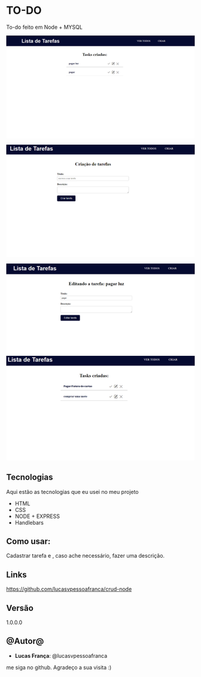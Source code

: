 # TO-DO
To-do feito em Node + MYSQL

![Tela inicial ](https://github.com/lucasvpessoafranca/crud-node/blob/main/task1.png)

![resultado](https://github.com/lucasvpessoafranca/crud-node/blob/main/task2.png)

![resultado](https://github.com/lucasvpessoafranca/crud-node/blob/main/task3.png)
![resultado](https://github.com/lucasvpessoafranca/crud-node/blob/main/task4.png)
 
 
 
## Tecnologias
 
Aqui estão as tecnologias que eu usei no meu projeto
 
* HTML
* CSS
* NODE + EXPRESS
* Handlebars
 

## Como usar:
 
Cadastrar tarefa e , caso ache necessário, fazer uma descrição.
 

 
 
## Links
https://github.com/lucasvpessoafranca/crud-node
 
 
## Versão
 
1.0.0.0
 
 
## @Autor@
 
* **Lucas França**: @lucasvpessoafranca
 
 me siga no github.
Agradeço a sua visita :)
